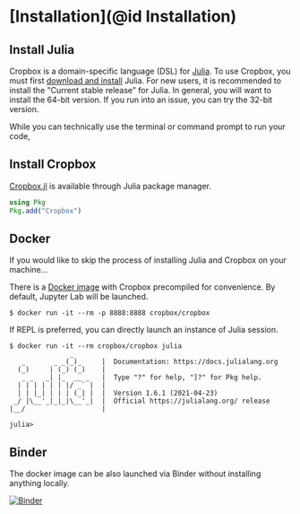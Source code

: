 # [Installation](@id Installation)

## Install Julia

Cropbox is a domain-specific language (DSL) for [Julia](https://julialang.org). To use Cropbox, you must first [download and install](https://julialang.org/downloads/) Julia. For new users, it is recommended to install the "Current stable release" for Julia. In general, you will want to install the 64-bit version. If you run into an issue, you can try the 32-bit version.

While you can technically use the terminal or command prompt to run your code, 

## Install Cropbox

[Cropbox.jl](https://github.com/cropbox/Cropbox.jl) is available through Julia package manager.

```julia
using Pkg
Pkg.add("Cropbox")
```

## Docker

If you would like to skip the process of installing Julia and Cropbox on your machine...

There is a [Docker image](https://hub.docker.com/repository/docker/cropbox/cropbox) with Cropbox precompiled for convenience. By default, Jupyter Lab will be launched.

```shell
$ docker run -it --rm -p 8888:8888 cropbox/cropbox
```

If REPL is preferred, you can directly launch an instance of Julia session.

```shell
$ docker run -it --rm cropbox/cropbox julia
               _
   _       _ _(_)_     |  Documentation: https://docs.julialang.org
  (_)     | (_) (_)    |
   _ _   _| |_  __ _   |  Type "?" for help, "]?" for Pkg help.
  | | | | | | |/ _` |  |
  | | |_| | | | (_| |  |  Version 1.6.1 (2021-04-23)
 _/ |\__'_|_|_|\__'_|  |  Official https://julialang.org/ release
|__/                   |

julia>
```

## Binder

The docker image can be also launched via Binder without installing anything locally.

[![Binder](https://mybinder.org/badge_logo.svg)](https://mybinder.org/v2/gh/cropbox/cropbox-binder/main)